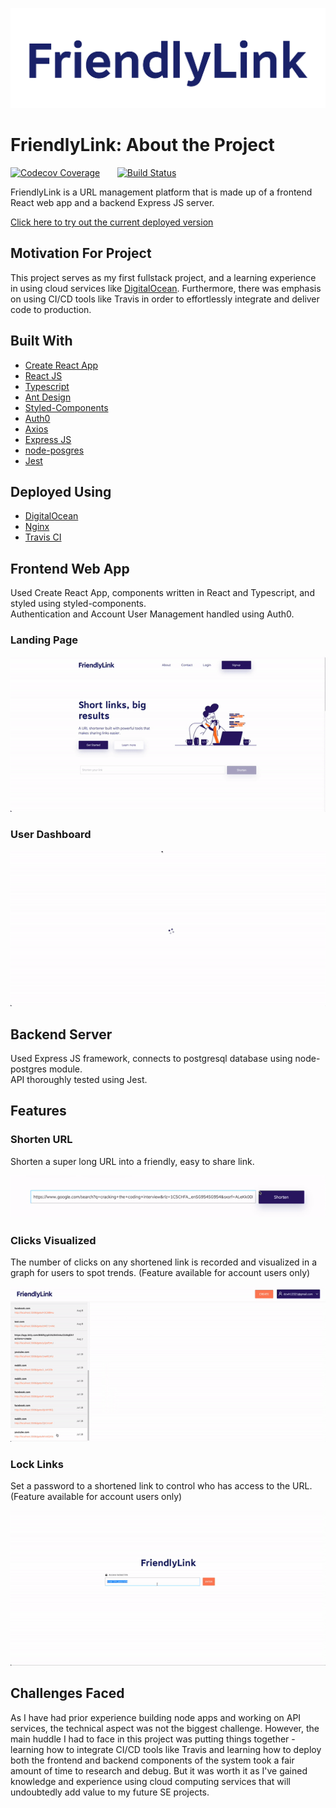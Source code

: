 ![header](media/readmeheader.jpeg)

# FriendlyLink: About the Project
[![Codecov Coverage](https://img.shields.io/codecov/c/github/Davidcwh/friendly-link/coverage.svg?style=flat-square)](https://codecov.io/gh/Davidcwh/friendly-link/)&nbsp;&nbsp;&nbsp;&nbsp;&nbsp;&nbsp;
[![Build Status](https://app.travis-ci.com/Davidcwh/friendly-link.svg?branch=main)](https://app.travis-ci.com/Davidcwh/friendly-link)

FriendlyLink is a URL management platform that is made up of a frontend React web app and a backend Express JS server. 

[Click here to try out the current deployed version](https://frnd.link/)


## Motivation For Project
This project serves as my first fullstack project, and a learning experience in using cloud services like [DigitalOcean](https://www.digitalocean.com/). Furthermore, there was emphasis on using CI/CD tools like Travis in order to effortlessly integrate and deliver code to production.

## Built With
* [Create React App](https://create-react-app.dev/)
* [React JS](https://reactjs.org/)
* [Typescript](https://www.typescriptlang.org/)
* [Ant Design](https://ant.design/)
* [Styled-Components](https://styled-components.com/)
* [Auth0](https://auth0.com/)
* [Axios](https://axios-http.com/)
* [Express JS](https://expressjs.com/)
* [node-posgres](https://node-postgres.com/)
* [Jest](https://jestjs.io/)

## Deployed Using
* [DigitalOcean](https://www.digitalocean.com/)
* [Nginx](https://www.nginx.com/)
* [Travis CI](https://www.travis-ci.com/)

## Frontend Web App
Used Create React App, components written in React and Typescript, and styled using styled-components.   
Authentication and Account User Management handled using Auth0.

### Landing Page
![Landing page](media/landingpage.gif)

### User Dashboard
![User Dashboard](media/userdashboard.gif)

## Backend Server
Used Express JS framework, connects to postgresql database using node-postgres module.   
API thoroughly tested using Jest.

## Features

### Shorten URL
Shorten a super long URL into a friendly, easy to share link.

![shorten url](media/shortenurl.gif)

### Clicks Visualized
The number of clicks on any shortened link is recorded and visualized in a graph for users to spot trends. (Feature available for account users only)

![graph](media/graph.gif)

### Lock Links
Set a password to a shortened link to control who has access to the URL. (Feature available for account users only)

![password](media/password.gif)

## Challenges Faced
As I have had prior experience building node apps and working on API services, the technical aspect was not the biggest challenge. However, the main huddle I had to face in this project was putting things together - learning how to integrate CI/CD tools like Travis and learning how to deploy both the frontend and backend components of the system took a fair amount of time to research and debug. But it was worth it as I've gained knowledge and experience using cloud computing services that will undoubtedly add value to my future SE projects.